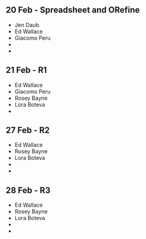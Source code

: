 ## 20 Feb - Spreadsheet and ORefine
* Jen Daub
* Ed Wallace
* Giacomo Peru
*
*

## 21 Feb - R1
* Ed Wallace
* Giacomo Peru
* Rosey Bayne
* Lora Boteva
*

## 27 Feb - R2
* Ed Wallace
* Rosey Bayne
* Lora Boteva
*
*

## 28 Feb - R3
* Ed Wallace
* Rosey Bayne
* Lora Boteva
*
*
